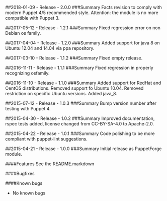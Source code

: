 ##2018-01-09 - Release - 2.0.0
###Summary
Facts revision to comply with modern Puppet 4/5 recommended style.
Attention: the module is no more compatible with Puppet 3.

##2017-05-12 - Release - 1.2.1
###Summary
Fixed regression error on non Debian os family.

##2017-04-04 - Release - 1.2.0
###Summary
Added support for java 8 on Ubuntu 12.04 and 14.04 via ppa repository.

##2017-03-10 - Release - 1.1.2
###Summary
Fixed empty release.

##2016-11-11 - Release - 1.1.1
###Summary
Fixed regression in properly recognizing osfamily.

##2016-11-10 - Release - 1.1.0
###Summary
Added support for RedHat and CentOS distributions.
Removed support fo Ubuntu 10.04.
Removed restriction on specific Ubuntu versions.
Added java_8.

##2015-07-12 - Release - 1.0.3
###Summary
Bump version number after testing with Puppet 4.

##2015-04-30 - Release - 1.0.2
###Summary
Improved documentation, rspec tests added, license changed from CC-BY-SA-4.0 to Apache-2.0.

##2015-04-22 - Release - 1.0.1
###Summary
Code polishing to be more compliant with puppet-lint suggestions.

##2015-04-21 - Release - 1.0.0
###Summary
Initial release as PuppetForge module.

####Features
See the README.markdown

####Bugfixes

####Known bugs
* No known bugs
